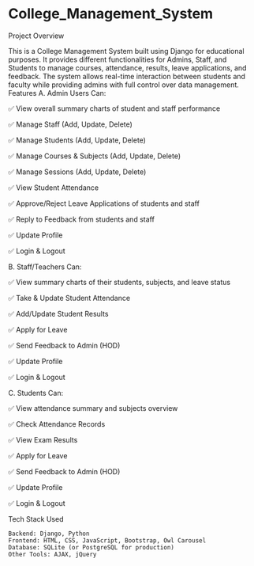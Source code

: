 # College_Management_System

Project Overview

This is a College Management System built using Django for educational purposes. It provides different functionalities for Admins, Staff, and Students to manage courses, attendance, results, leave applications, and feedback. The system allows real-time interaction between students and faculty while providing admins with full control over data management.
Features
A. Admin Users Can:

✅ View overall summary charts of student and staff performance

✅ Manage Staff (Add, Update, Delete)

✅ Manage Students (Add, Update, Delete)

✅ Manage Courses & Subjects (Add, Update, Delete)

✅ Manage Sessions (Add, Update, Delete)

✅ View Student Attendance

✅ Approve/Reject Leave Applications of students and staff

✅ Reply to Feedback from students and staff

✅ Update Profile

✅ Login & Logout

B. Staff/Teachers Can:

✅ View summary charts of their students, subjects, and leave status

✅ Take & Update Student Attendance

✅ Add/Update Student Results

✅ Apply for Leave

✅ Send Feedback to Admin (HOD)

✅ Update Profile

✅ Login & Logout

C. Students Can:

✅ View attendance summary and subjects overview

✅ Check Attendance Records

✅ View Exam Results

✅ Apply for Leave

✅ Send Feedback to Admin (HOD)

✅ Update Profile

✅ Login & Logout

Tech Stack Used

    Backend: Django, Python
    Frontend: HTML, CSS, JavaScript, Bootstrap, Owl Carousel
    Database: SQLite (or PostgreSQL for production)
    Other Tools: AJAX, jQuery
